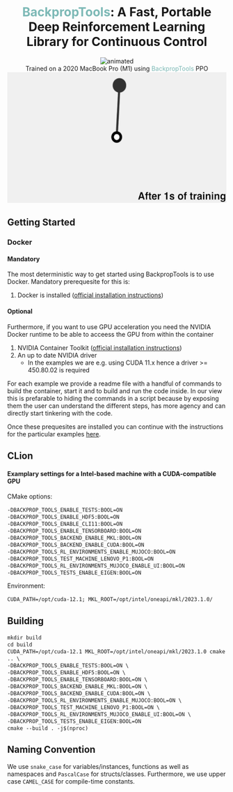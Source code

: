 <div align="center">
  <center><h1><span style="color:#7DB9B6">BackpropTools</span>: A Fast, Portable Deep Reinforcement Learning Library for Continuous Control</h1></center>
</div>

<div align="center">
  <img src="https://github.com/BackpropTools/media/blob/master/backprop_tools_mujoco_ant_ppo.gif" alt="animated" width='600'/>
</div>
<div align="center">
    Trained on a 2020 MacBook Pro (M1) using <span style="color:#7DB9B6">BackpropTools</span> PPO
</div>

<div align="center">
  <img src="https://github.com/BackpropTools/media/blob/master/pendulum_v1_inference.gif" alt="animated" height='300'/>
</div>





## Getting Started
### Docker
#### Mandatory
The most deterministic way to get started using BackpropTools is to use Docker. Mandatory prerequesite for this is:
1. Docker is installed ([official installation instructions](https://docs.docker.com/engine/install/))

#### Optional 
Furthermore, if you want to use GPU acceleration you need the NVIDIA Docker runtime to be able to acceess the GPU from within the container
1. NVIDIA Container Toolkit ([official installation instructions](https://docs.nvidia.com/datacenter/cloud-native/container-toolkit/install-guide.html))
2. An up to date NVIDIA driver
    * In the examples we are e.g. using CUDA 11.x hence a driver >= 450.80.02 is required

For each example we provide a readme file with a handful of commands to build the container, start it and to build and run the code inside. In our view this is prefarable to hiding the commands in a script because by exposing them the user can understand the different steps, has more agency and can directly start tinkering with the code.

Once these prequesites are installed you can continue with the instructions for the particular examples [here](examples/README.MD).



## CLion
#### Examplary settings for a Intel-based machine with a CUDA-compatible GPU
CMake options:
```
-DBACKPROP_TOOLS_ENABLE_TESTS:BOOL=ON
-DBACKPROP_TOOLS_ENABLE_HDF5:BOOL=ON
-DBACKPROP_TOOLS_ENABLE_CLI11:BOOL=ON
-DBACKPROP_TOOLS_ENABLE_TENSORBOARD:BOOL=ON
-DBACKPROP_TOOLS_BACKEND_ENABLE_MKL:BOOL=ON
-DBACKPROP_TOOLS_BACKEND_ENABLE_CUDA:BOOL=ON
-DBACKPROP_TOOLS_RL_ENVIRONMENTS_ENABLE_MUJOCO:BOOL=ON
-DBACKPROP_TOOLS_TEST_MACHINE_LENOVO_P1:BOOL=ON
-DBACKPROP_TOOLS_RL_ENVIRONMENTS_MUJOCO_ENABLE_UI:BOOL=ON
-DBACKPROP_TOOLS_TESTS_ENABLE_EIGEN:BOOL=ON
```
Environment:
```
CUDA_PATH=/opt/cuda-12.1; MKL_ROOT=/opt/intel/oneapi/mkl/2023.1.0/
```

## Building
```
mkdir build
cd build
CUDA_PATH=/opt/cuda-12.1 MKL_ROOT=/opt/intel/oneapi/mkl/2023.1.0 cmake .. \
-DBACKPROP_TOOLS_ENABLE_TESTS:BOOL=ON \
-DBACKPROP_TOOLS_ENABLE_HDF5:BOOL=ON \
-DBACKPROP_TOOLS_ENABLE_TENSORBOARD:BOOL=ON \
-DBACKPROP_TOOLS_BACKEND_ENABLE_MKL:BOOL=ON \
-DBACKPROP_TOOLS_BACKEND_ENABLE_CUDA:BOOL=ON \
-DBACKPROP_TOOLS_RL_ENVIRONMENTS_ENABLE_MUJOCO:BOOL=ON \
-DBACKPROP_TOOLS_TEST_MACHINE_LENOVO_P1:BOOL=ON \
-DBACKPROP_TOOLS_RL_ENVIRONMENTS_MUJOCO_ENABLE_UI:BOOL=ON \
-DBACKPROP_TOOLS_TESTS_ENABLE_EIGEN:BOOL=ON
cmake --build . -j$(nproc)
```

## Naming Convention
We use `snake_case` for variables/instances, functions as well as namespaces and `PascalCase` for structs/classes. Furthermore, we use upper case `CAMEL_CASE` for compile-time constants. 

